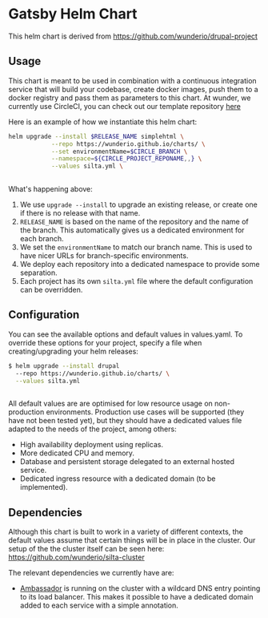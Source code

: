 # Gatsby Helm Chart

This helm chart is derived from https://github.com/wunderio/drupal-project

## Usage

This chart is meant to be used in combination with a continuous integration 
service that will build your codebase, create docker images, push them to a
docker registry and pass them as parameters to this chart. At wunder, we 
currently use CircleCI, you can check out our template repository [here](https://github.com/wunderio/drupal-project)

Here is an example of how we instantiate this helm chart: 

```bash
helm upgrade --install $RELEASE_NAME simplehtml \
            --repo https://wunderio.github.io/charts/ \
            --set environmentName=$CIRCLE_BRANCH \
            --namespace=${CIRCLE_PROJECT_REPONAME,,} \
            --values silta.yml \
            
```

What's happening above:

1. We use `upgrade --install` to upgrade an existing release, or create one if there is no release with that name.
2. `RELEASE_NAME` is based on the name of the repository and the name of the branch. This automatically gives us a dedicated environment for each branch.
3. We set the `environmentName` to match our branch name. This is used to have nicer URLs for branch-specific environments.
4. We deploy each repository into a dedicated namespace to provide some separation.
5. Each project has its own `silta.yml` file where the default configuration can be overridden.

## Configuration

You can see the available options and default values in values.yaml.
To override these options for your project, specify a file when creating/upgrading your helm releases:

```bash
$ helm upgrade --install drupal
  --repo https://wunderio.github.io/charts/ \
  --values silta.yml
    
```

All default values are are optimised for low resource usage on non-production environments.
Production use cases will be supported (they have not been tested yet), but they should
have a dedicated values file adapted to the needs of the project, among others:
- High availability deployment using replicas.
- More dedicated CPU and memory.
- Database and persistent storage delegated to an external hosted service.
- Dedicated ingress resource with a dedicated domain (to be implemented).

## Dependencies
Although this chart is built to work in a variety of different contexts, the default
values assume that certain things will be in place in the cluster. Our setup of the
the cluster itself can be seen here: https://github.com/wunderio/silta-cluster

The relevant dependencies we currently have are:
- [Ambassador](https://getambassador.io) is running on the cluster with a wildcard DNS
entry pointing to its load balancer. This makes it possible to have a dedicated
domain added to each service with a simple annotation.
